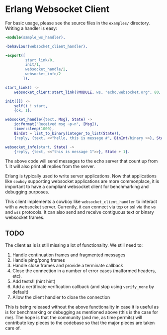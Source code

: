 # Erlang Websocket Client

For basic usage, please see the source files in the `examples/`
directory. Writing a handler is easy:

```erlang
-module(sample_ws_handler).

-behaviour(websocket_client_handler).

-export([
         start_link/0,
         init/1,
         websocket_handle/2,
         websocket_info/2
        ]).

start_link() ->
    websocket_client:start_link(?MODULE, ws, "echo.websocket.org", 80, "/", []).

init([]) ->
    self() ! start,
    {ok, 1}.

websocket_handle({text, Msg}, State) ->
    io:format("Received msg ~p~n", [Msg]),
    timer:sleep(1000),
    BinInt = list_to_binary(integer_to_list(State)),
    {reply, {text, <<"hello, this is message #", BinInt/binary >>}, State + 1}.

websocket_info(start, State) ->
    {reply, {text, <<"this is message 1">>}, State + 1}.
```

The above code will send messages to the echo server that count up
from 1. It will also print all replies from the server.

Erlang is typically used to write server applications. Now that
applications like `cowboy` supporting websocket applications are more
commonplace, it is important to have a compliant websocket client for
benchmarking and debugging purposes.

This client implements a cowboy like `websocket_client_handler` to
interact with a websocket server. Currently, it can connect via tcp or
ssl via the `ws` and `wss` protocols. It can also send and receive
contiguous text or binary websocket frames.

## TODO

The client as is is still missing a lot of functionality. We still
need to:

1. Handle continuation frames and fragmented messages
2. Handle ping/pong frames
3. Handle close frames and provide a terminate callback
4. Close the connection in a number of error cases (malformed headers,
etc).
5. Add tests!! (hint hint)
6. Add a certificate verification callback (and stop using
`verify_none` by default)
7. Allow the client handler to close the connection

This is being released without the above functionality in case it is
useful as is for benchmarking or debugging as mentioned above (this is
the case for me). The hope is that the community (and me, as time
permits) will contribute key pieces to the codebase so that the major
pieces are taken care of.
